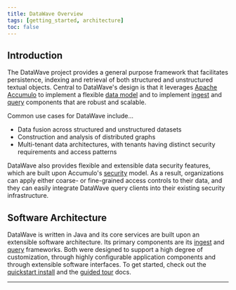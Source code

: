 ```yaml
---
title: DataWave Overview
tags: [getting_started, architecture]
toc: false
---
```


## Introduction

The DataWave project provides a general purpose framework that facilitates persistence, indexing
and retrieval of both structured and unstructured textual objects. Central to DataWave's design is that it leverages
[Apache Accumulo][apache_accumulo] to implement a flexible [data model](data-model) and to implement [ingest](../ingest/overview)
and [query](../query/overview) components that are robust and scalable.

Common use cases for DataWave include...

* Data fusion across structured and unstructured datasets
* Construction and analysis of distributed graphs
* Multi-tenant data architectures, with tenants having distinct security requirements and access patterns

DataWave also provides flexible and extensible data security features, which are built upon Accumulo's
[security][cell_level_sec] model. As a result, organizations can apply either coarse- or fine-grained access
controls to their data, and they can easily integrate DataWave query clients into their existing security infrastructure.

## Software Architecture

DataWave is written in Java and its core services are built upon an extensible software architecture. Its primary components
are its [ingest](../ingest/overview) and [query](../query/overview) frameworks. Both were designed to support a high degree
of customization, through highly configurable application components and through extensible software interfaces.
To get started, check out the [quickstart install](quickstart-install) and the [guided tour](../tour/getting-started) docs.

---

[apache_accumulo]: http://accumulo.apache.org/
[apache_hadoop]: http://hadoop.apache.org/
[cell_level_sec]: https://accumulo.apache.org/1.8/accumulo_user_manual.html#_security


